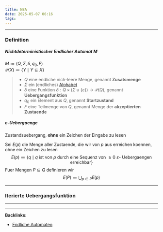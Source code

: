 ```yaml
---
title: NEA
date: 2025-05-07 06:16
tags: 
---
```


----

### Definition 
##### Nichtdeterministischer Endlicher Automat $M$
$M\coloneqq (Q,\Sigma, \delta, q_{0}, F)$\
$\mathcal{P}(X)\coloneqq \{Y\mid Y\subseteq X\}$

> - $Q$ eine endliche nich-leere Menge, genannt **Zusatsmenge**
> - $\Sigma$ ein (endliches) [Alphabet](alphabet)
> - $\delta$ eine Funktion $\delta:Q\times (\Sigma \cup \{\varepsilon\}) \to \mathcal{P}(Q)$, genannt **Uebergangsfunktion**
> - $q_{0}$ ein Element aus $Q$, genannt **Startzustand**
> - $F$ eine Teilmenge von $Q$, genannt Menge der **akzeptierten Zustaende**

##### $\varepsilon$-Uebergaenge
Zustandsuebergang, **ohne** ein Zeichen der Eingabe zu lesen

Sei $E(p)$ die Menge aller Zustaende, die wir von $p$ aus erreichen koennen, ohne
ein Zeichen zu lesen
$$
  E(p)\coloneqq \{q\mid q \text{ ist von } p \text{ durch eine Sequenz von }\ge 0 \ \varepsilon\text{-
Uebergaengen erreichbar}\}  
$$
Fuer Mengen $P\subseteq Q$ definieren wir
$$
  E(P)\coloneqq \bigcup_{p \in  P}E(p) 
$$

---

### Iterierte Uebergangsfunktion 









----

----
**Backlinks:**
- [Endliche Automaten](/endliche_automaten)
